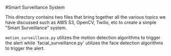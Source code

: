 #Smart Surveillance System

This directory contains two files that bring together all the various topics we have discussed such as AWS S3, OpenCV, Twilio, etc to create a simple "Smart Surveillance" system.

`motion_surveillance.py` utilizes the motion detection algorithms to trigger the alert while `facial_surveillance.py' utilizes the face detection algorithms to trigger the alert.

